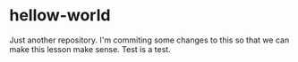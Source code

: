# hellow-world
Just another repository.
I'm commiting some changes to this so that we can make this lesson make sense.
Test is a test.
